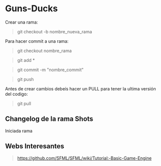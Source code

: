 # Guns-Ducks

Crear una rama:
>git checkout -b nombre_nueva_rama

Para hacer commit a una rama:

>git checkout nombre_rama

>git add *

>git commit -m "nombre_commit"

>git push

Antes de crear cambios debeís hacer un PULL para tener la ultima versión del codigo:

>git pull

## Changelog de la rama Shots

Iniciada rama


## Webs Interesantes

>https://github.com/SFML/SFML/wiki/Tutorial:-Basic-Game-Engine

